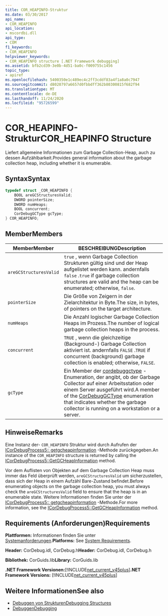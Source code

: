 ```yaml
---
title: COR_HEAPINFO-Struktur
ms.date: 03/30/2017
api_name:
- COR_HEAPINFO
api_location:
- mscordbi.dll
api_type:
- COM
f1_keywords:
- COR_HEAPINFO
helpviewer_keywords:
- COR_HEAPINFO structure [.NET Framework debugging]
ms.assetid: bfb2cd39-3e0b-4d51-ba0c-f009755c1456
topic_type:
- apiref
ms.openlocfilehash: 5400350e1c489ec4c2ff3cddf83a4f1a8a0c7947
ms.sourcegitcommit: d8020797a6657d0fbbdff362b80300815f682f94
ms.translationtype: MT
ms.contentlocale: de-DE
ms.lasthandoff: 11/24/2020
ms.locfileid: "95726599"
---
```

# <a name="cor_heapinfo-structure"></a><span data-ttu-id="6d983-102">COR_HEAPINFO-Struktur</span><span class="sxs-lookup"><span data-stu-id="6d983-102">COR_HEAPINFO Structure</span></span>

<span data-ttu-id="6d983-103">Liefert allgemeine Informationen zum Garbage Collection-Heap, auch zu dessen Aufzählbarkeit.</span><span class="sxs-lookup"><span data-stu-id="6d983-103">Provides general information about the garbage collection heap, including whether it is enumerable.</span></span>  
  
## <a name="syntax"></a><span data-ttu-id="6d983-104">Syntax</span><span class="sxs-lookup"><span data-stu-id="6d983-104">Syntax</span></span>  
  
```cpp  
typedef struct _COR_HEAPINFO {  
    BOOL areGCStructuresValid;
    DWORD pointerSize;
    DWORD numHeaps;  
    BOOL concurrent;
    CorDebugGCType gcType;
} COR_HEAPINFO;  
```  
  
## <a name="members"></a><span data-ttu-id="6d983-105">Member</span><span class="sxs-lookup"><span data-stu-id="6d983-105">Members</span></span>  
  
|<span data-ttu-id="6d983-106">Member</span><span class="sxs-lookup"><span data-stu-id="6d983-106">Member</span></span>|<span data-ttu-id="6d983-107">BESCHREIBUNG</span><span class="sxs-lookup"><span data-stu-id="6d983-107">Description</span></span>|  
|------------|-----------------|  
|`areGCStructuresValid`|<span data-ttu-id="6d983-108">`true` , wenn Garbage Collection Strukturen gültig sind und der Heap aufgelistet werden kann. andernfalls `false` .</span><span class="sxs-lookup"><span data-stu-id="6d983-108">`true` if garbage collection structures are valid and the heap can be enumerated; otherwise, `false`.</span></span>|  
|`pointerSize`|<span data-ttu-id="6d983-109">Die Größe von Zeigern in der Zielarchitektur in Byte.</span><span class="sxs-lookup"><span data-stu-id="6d983-109">The size, in bytes, of pointers on the target architecture.</span></span>|  
|`numHeaps`|<span data-ttu-id="6d983-110">Die Anzahl logischer Garbage Collection Heaps im Prozess.</span><span class="sxs-lookup"><span data-stu-id="6d983-110">The number of logical garbage collection heaps in the process.</span></span>|  
|`concurrent`|<span data-ttu-id="6d983-111">`TRUE` , wenn die gleichzeitige (Background-) Garbage Collection aktiviert ist. andernfalls `FALSE` .</span><span class="sxs-lookup"><span data-stu-id="6d983-111">`TRUE` if concurrent (background) garbage collection is enabled; otherwise, `FALSE`.</span></span>|  
|`gcType`|<span data-ttu-id="6d983-112">Ein Member der [cordebuggctype](cordebuggctype-enumeration.md) -Enumeration, der angibt, ob der Garbage Collector auf einer Arbeitsstation oder einem Server ausgeführt wird.</span><span class="sxs-lookup"><span data-stu-id="6d983-112">A member of the [CorDebugGCType](cordebuggctype-enumeration.md) enumeration that indicates whether the garbage collector is running on a workstation or a server.</span></span>|  
  
## <a name="remarks"></a><span data-ttu-id="6d983-113">Hinweise</span><span class="sxs-lookup"><span data-stu-id="6d983-113">Remarks</span></span>  

 <span data-ttu-id="6d983-114">Eine Instanz der- `COR_HEAPINFO` Struktur wird durch Aufrufen der [ICorDebugProcess5:: getgcheapinformation](icordebugprocess5-getgcheapinformation-method.md) -Methode zurückgegeben.</span><span class="sxs-lookup"><span data-stu-id="6d983-114">An instance of the `COR_HEAPINFO` structure is returned by calling the [ICorDebugProcess5::GetGCHeapInformation](icordebugprocess5-getgcheapinformation-method.md) method.</span></span>  
  
 <span data-ttu-id="6d983-115">Vor dem Auflisten von Objekten auf dem Garbage Collection Heap muss immer das Feld überprüft werden, `areGCStructuresValid` um sicherzustellen, dass sich der Heap in einem Aufzähl Bare-Zustand befindet.</span><span class="sxs-lookup"><span data-stu-id="6d983-115">Before enumerating objects on the garbage collection heap, you must always check the `areGCStructuresValid` field to ensure that the heap is in an enumerable state.</span></span> <span data-ttu-id="6d983-116">Weitere Informationen finden Sie unter der [ICorDebugProcess5:: getgcheapinformation](icordebugprocess5-getgcheapinformation-method.md) -Methode.</span><span class="sxs-lookup"><span data-stu-id="6d983-116">For more information, see the [ICorDebugProcess5::GetGCHeapInformation](icordebugprocess5-getgcheapinformation-method.md) method.</span></span>  
  
## <a name="requirements"></a><span data-ttu-id="6d983-117">Requirements (Anforderungen)</span><span class="sxs-lookup"><span data-stu-id="6d983-117">Requirements</span></span>  

 <span data-ttu-id="6d983-118">**Plattformen:** Informationen finden Sie unter [Systemanforderungen](../../get-started/system-requirements.md).</span><span class="sxs-lookup"><span data-stu-id="6d983-118">**Platforms:** See [System Requirements](../../get-started/system-requirements.md).</span></span>  
  
 <span data-ttu-id="6d983-119">**Header:** CorDebug.idl, CorDebug.h</span><span class="sxs-lookup"><span data-stu-id="6d983-119">**Header:** CorDebug.idl, CorDebug.h</span></span>  
  
 <span data-ttu-id="6d983-120">**Bibliothek:** CorGuids.lib</span><span class="sxs-lookup"><span data-stu-id="6d983-120">**Library:** CorGuids.lib</span></span>  
  
 <span data-ttu-id="6d983-121">**.NET Framework Versionen:**[!INCLUDE[net_current_v45plus](../../../../includes/net-current-v45plus-md.md)]</span><span class="sxs-lookup"><span data-stu-id="6d983-121">**.NET Framework Versions:** [!INCLUDE[net_current_v45plus](../../../../includes/net-current-v45plus-md.md)]</span></span>  
  
## <a name="see-also"></a><span data-ttu-id="6d983-122">Weitere Informationen</span><span class="sxs-lookup"><span data-stu-id="6d983-122">See also</span></span>

- [<span data-ttu-id="6d983-123">Debuggen von Strukturen</span><span class="sxs-lookup"><span data-stu-id="6d983-123">Debugging Structures</span></span>](debugging-structures.md)
- [<span data-ttu-id="6d983-124">Debuggen</span><span class="sxs-lookup"><span data-stu-id="6d983-124">Debugging</span></span>](index.md)
